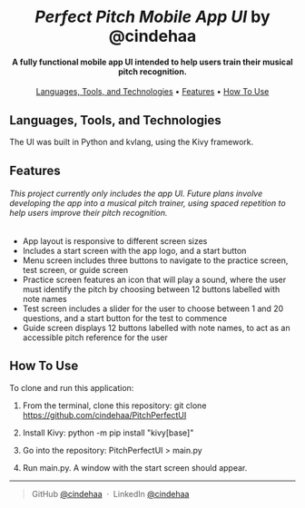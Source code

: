 <h1 align="center">
  <br>
  <i>Perfect Pitch Mobile App UI</i> by @cindehaa
  <br>
</h1>

<h4 align="center">A fully functional mobile app UI intended to help users train their musical pitch recognition.</h4>

<p align="center">
  <a href="#languages-tools-and-technologies">Languages, Tools, and Technologies</a> •
  <a href="#features">Features</a> •
  <a href="#how-to-use">How To Use</a> 
</p>

## Languages, Tools, and Technologies
The UI was built in Python and kvlang, using the Kivy framework.

## Features
###### This project currently only includes the app UI. Future plans involve developing the app into a musical pitch trainer, using spaced repetition to help users improve their pitch recognition.

* App layout is responsive to different screen sizes
* Includes a start screen with the app logo, and a start button
* Menu screen includes three buttons to navigate to the practice screen, test screen, or guide screen
* Practice screen features an icon that will play a sound, where the user must identify the pitch by choosing between 12 buttons labelled with note names
* Test screen includes a slider for the user to choose between 1 and 20 questions, and a start button for the test to commence
* Guide screen displays 12 buttons labelled with note names, to act as an accessible pitch reference for the user

## How To Use

To clone and run this application:

1. From the terminal, clone this repository:
git clone https://github.com/cindehaa/PitchPerfectUI

2. Install Kivy: python -m pip install "kivy[base]"

3. Go into the repository: PitchPerfectUI > main.py 

4. Run main.py. A window with the start screen should appear.
---

> GitHub [@cindehaa](https://github.com/cindehaa) &nbsp;&middot;&nbsp;
> LinkedIn [@cindehaa](https://www.linkedin.com/in/cindehaa/)

